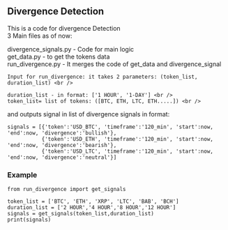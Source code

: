 ## Divergence Detection

This is a code for divergence Detection <br />
3 Main files as of now: <br />

divergence_signals.py - Code for main logic <br />
get_data.py - to get the tokens data <br />
run_divergence.py - It merges the code of get_data and divergence_signal <br />
```
Input for run_divergence: it takes 2 parameters: (token_list, duration_list) <br />

duration_list - in format: ['1 HOUR', '1-DAY'] <br />
token_list= list of tokens: ([BTC, ETH, LTC, ETH.....]) <br />
```
and outputs signal in list of divergence signals in format:

```
signals = [{'token':'USD_BTC', 'timeframe':'120_min', 'start':now, 'end':now, 'divergence':'bullish'},
           {'token':'USD_ETH', 'timeframe':'120_min', 'start':now, 'end':now, 'divergence':'bearish'},
           {'token':'USD_LTC', 'timeframe':'120_min', 'start':now, 'end':now, 'divergence':'neutral'}]

```

### Example

```
from run_divergence import get_signals

token_list = ['BTC', 'ETH', 'XRP', 'LTC', 'BAB', 'BCH']
duration_list = ['2 HOUR','4 HOUR','8 HOUR','12 HOUR']
signals = get_signals(token_list,duration_list)
print(signals)
```
